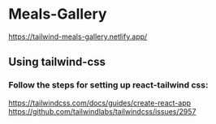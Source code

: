 # Meals-Gallery
https://tailwind-meals-gallery.netlify.app/ 

## Using tailwind-css

### Follow the steps for setting up react-tailwind css:
https://tailwindcss.com/docs/guides/create-react-app
<br/>
https://github.com/tailwindlabs/tailwindcss/issues/2957